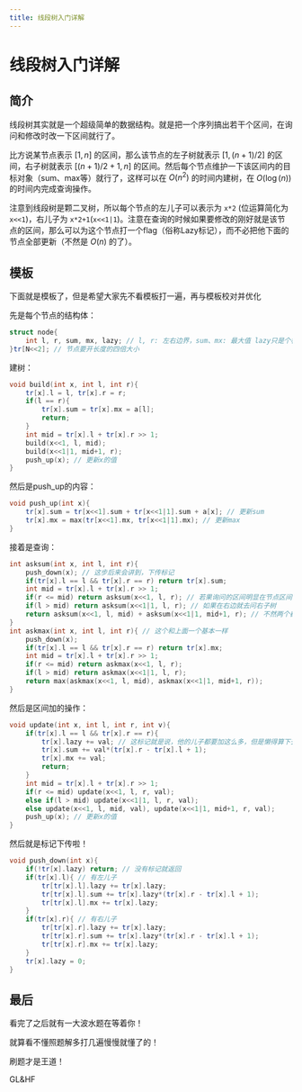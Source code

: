```yaml
---
title: 线段树入门详解
---
```


# 线段树入门详解

<vue-metadata author="swwind" time="2017-03-12"></vue-metadata>

## 简介

线段树其实就是一个超级简单的数据结构。就是把一个序列搞出若干个区间，在询问和修改时改一下区间就行了。

比方说某节点表示 $[1, n]$ 的区间，那么该节点的左子树就表示 $[1, (n+1)/2]$ 的区间，右子树就表示 $[(n+1)/2+1, n]$ 的区间。然后每个节点维护一下该区间内的目标对象（sum、max等）就行了，这样可以在 $O(n^2)$ 的时间内建树，在 $O(\log(n))$ 的时间内完成查询操作。

注意到线段树是颗二叉树，所以每个节点的左儿子可以表示为 `x*2` (位运算简化为 `x<<1`)，右儿子为 `x*2+1`(`x<<1|1`)。注意在查询的时候如果要修改的刚好就是该节点的区间，那么可以为这个节点打一个flag（俗称Lazy标记），而不必把他下面的节点全部更新（不然是 $O(n)$ 的了）。

## 模板

下面就是模板了，但是希望大家先不看模板打一遍，再与模板校对并优化

先是每个节点的结构体：

```cpp
struct node{
	int l, r, sum, mx, lazy; // l, r: 左右边界，sum、mx: 最大值 lazy只是个标记
}tr[N<<2]; // 节点要开长度的四倍大小
```

建树：

```cpp
void build(int x, int l, int r){
	tr[x].l = l, tr[x].r = r;
	if(l == r){
		tr[x].sum = tr[x].mx = a[l];
		return;
	}
	int mid = tr[x].l + tr[x].r >> 1;
	build(x<<1, l, mid);
	build(x<<1|1, mid+1, r);
	push_up(x); // 更新x的值
}
```

然后是push_up的内容：

```cpp
void push_up(int x){
	tr[x].sum = tr[x<<1].sum + tr[x<<1|1].sum + a[x]; // 更新sum
	tr[x].mx = max(tr[x<<1].mx, tr[x<<1|1].mx); // 更新max
}
```

接着是查询：

```cpp
int asksum(int x, int l, int r){
	push_down(x); // 这步后来会讲到，下传标记
	if(tr[x].l == l && tr[x].r == r) return tr[x].sum;
	int mid = tr[x].l + tr[x].r >> 1;
	if(r <= mid) return asksum(x<<1, l, r); // 若果询问的区间明显在节点区间的左半边，那么去问节点的左子树
	if(l > mid) return asksum(x<<1|1, l, r); // 如果在右边就去问右子树
	return asksum(x<<1, l, mid) + asksum(x<<1|1, mid+1, r); // 不然两个都要问
}
int askmax(int x, int l, int r){ // 这个和上面一个基本一样
	push_down(x);
	if(tr[x].l == l && tr[x].r == r) return tr[x].mx;
	int mid = tr[x].l + tr[x].r >> 1;
	if(r <= mid) return askmax(x<<1, l, r);
	if(l > mid) return askmax(x<<1|1, l, r);
	return max(askmax(x<<1, l, mid), askmax(x<<1|1, mid+1, r));
}
```

然后是区间加的操作：

```cpp
void update(int x, int l, int r, int v){
	if(tr[x].l == l && tr[x].r == r){
		tr[x].lazy += val; // 这标记就是说，他的儿子都要加这么多，但是懒得算下去了
		tr[x].sum += val*(tr[x].r - tr[x].l + 1);
		tr[x].mx += val;
		return;
	}
	int mid = tr[x].l + tr[x].r >> 1;
	if(r <= mid) update(x<<1, l, r, val);
	else if(l > mid) update(x<<1|1, l, r, val);
	else update(x<<1, l, mid, val), update(x<<1|1, mid+1, r, val);
	push_up(x); // 更新x的值
}
```

然后就是标记下传啦！

```cpp
void push_down(int x){
	if(!tr[x].lazy) return; // 没有标记就返回
	if(tr[x].l){ // 有左儿子
		tr[tr[x].l].lazy += tr[x].lazy;
		tr[tr[x].l].sum += tr[x].lazy*(tr[x].r - tr[x].l + 1);
		tr[tr[x].l].mx += tr[x].lazy;
	}
	if(tr[x].r){ // 有右儿子
		tr[tr[x].r].lazy += tr[x].lazy;
		tr[tr[x].r].sum += tr[x].lazy*(tr[x].r - tr[x].l + 1);
		tr[tr[x].r].mx += tr[x].lazy;
	}
	tr[x].lazy = 0;
}
```

## 最后

看完了之后就有一大波水题在等着你！

就算看不懂照题解多打几遍慢慢就懂了的！

刷题才是王道！

GL&HF
